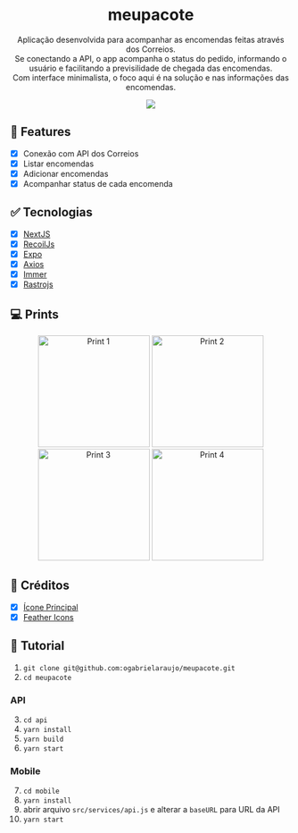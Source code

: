 <h1 align="center">
  <br>
  meupacote
</h1>

<p align="center">
  Aplicação desenvolvida para acompanhar as encomendas feitas através dos Correios. 
  <br>Se conectando a API, o app acompanha o status do pedido, informando o usuário e facilitando a previsilidade de chegada das encomendas.
  <br>Com interface minimalista, o foco aqui é na solução e nas informações das encomendas.
</p>

<p align="center">
    <img src="https://i.imgur.com/0KSGs4y.png" />
</p>

## :dart: Features

- [x] Conexão com API dos Correios
- [x] Listar encomendas
- [x] Adicionar encomendas
- [x] Acompanhar status de cada encomenda

## :white_check_mark: Tecnologias

- [x] [NextJS](https://nextjs.org/)
- [x] [RecoilJs](https://recoiljs.org/)
- [x] [Expo](https://docs.expo.io/)
- [x] [Axios](https://github.com/axios/axios)
- [x] [Immer](https://github.com/immerjs/use-immer)
- [x] [Rastrojs](https://github.com/talesluna/rastrojs)

## :computer: Prints

<p align="center">
<img src="https://i.imgur.com/3MLmLy7.png" alt="Print 1" width="200" />

<img src="https://i.imgur.com/lgSKetx.png" alt="Print 2" width="200" />

<img src="https://i.imgur.com/tOxQp1L.png" alt="Print 3" width="200" />

<img src="https://i.imgur.com/NF4LDa2.png" alt="Print 4" width="200" />
</p>

## :link: Créditos

- [x] [Ícone Principal](https://www.flaticon.com/free-icon/location_2897772)
- [x] [Feather Icons](https://feathericons.com/)

## :construction: Tutorial

1. `git clone git@github.com:ogabrielaraujo/meupacote.git`
2. `cd meupacote`

### API
3. `cd api`
4. `yarn install`
5. `yarn build`
6. `yarn start`

### Mobile
7. `cd mobile`
8. `yarn install`
9. abrir arquivo `src/services/api.js` e alterar a `baseURL` para URL da API
10. `yarn start`
